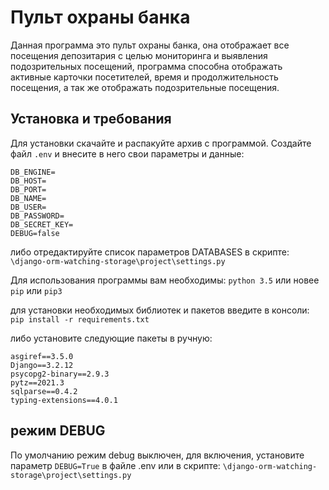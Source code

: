 # Пульт охраны банка
Данная программа это пульт охраны банка, она отображает все посещения депозитария с целью мониторинга и выявления подозрительных посещений, программа способна отображать активные карточки посетителей, время и продолжительность посещения, а так же отображать подозрительные посещения.


## Установка и требования
Для установки скачайте и распакуйте архив с программой. 
Создайте файл `.env` и внесите в него свои параметры и данные: 
```
DB_ENGINE=
DB_HOST=
DB_PORT=
DB_NAME=
DB_USER=
DB_PASSWORD=
DB_SECRET_KEY=
DEBUG=false
```
либо отредактируйте список параметров DATABASES в скрипте: 
`\django-orm-watching-storage\project\settings.py`

Для использования программы вам необходимы:
`python 3.5` или новее
`pip` или `pip3`

для установки необходимых библиотек и пакетов введите в консоли: 
`pip install -r requirements.txt`

либо установите следующие пакеты в ручную:
```
asgiref==3.5.0
Django==3.2.12
psycopg2-binary==2.9.3
pytz==2021.3
sqlparse==0.4.2
typing-extensions==4.0.1
```

## режим DEBUG
По умолчанию режим debug выключен, для включения, установите параметр `DEBUG=True` в файле .env или в скрипте: 
`\django-orm-watching-storage\project\settings.py`